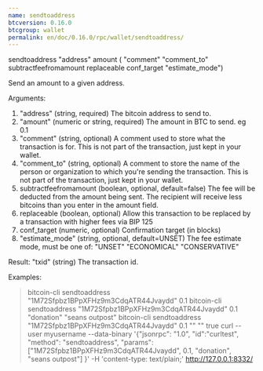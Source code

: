 ```yaml
---
name: sendtoaddress
btcversion: 0.16.0
btcgroup: wallet
permalink: en/doc/0.16.0/rpc/wallet/sendtoaddress/
---
```


sendtoaddress "address" amount ( "comment" "comment_to" subtractfeefromamount replaceable conf_target "estimate_mode")

Send an amount to a given address.

Arguments:
1. "address"            (string, required) The bitcoin address to send to.
2. "amount"             (numeric or string, required) The amount in BTC to send. eg 0.1
3. "comment"            (string, optional) A comment used to store what the transaction is for. 
                             This is not part of the transaction, just kept in your wallet.
4. "comment_to"         (string, optional) A comment to store the name of the person or organization 
                             to which you're sending the transaction. This is not part of the 
                             transaction, just kept in your wallet.
5. subtractfeefromamount  (boolean, optional, default=false) The fee will be deducted from the amount being sent.
                             The recipient will receive less bitcoins than you enter in the amount field.
6. replaceable            (boolean, optional) Allow this transaction to be replaced by a transaction with higher fees via BIP 125
7. conf_target            (numeric, optional) Confirmation target (in blocks)
8. "estimate_mode"      (string, optional, default=UNSET) The fee estimate mode, must be one of:
       "UNSET"
       "ECONOMICAL"
       "CONSERVATIVE"

Result:
"txid"                  (string) The transaction id.

Examples:
> bitcoin-cli sendtoaddress "1M72Sfpbz1BPpXFHz9m3CdqATR44Jvaydd" 0.1
> bitcoin-cli sendtoaddress "1M72Sfpbz1BPpXFHz9m3CdqATR44Jvaydd" 0.1 "donation" "seans outpost"
> bitcoin-cli sendtoaddress "1M72Sfpbz1BPpXFHz9m3CdqATR44Jvaydd" 0.1 "" "" true
> curl --user myusername --data-binary '{"jsonrpc": "1.0", "id":"curltest", "method": "sendtoaddress", "params": ["1M72Sfpbz1BPpXFHz9m3CdqATR44Jvaydd", 0.1, "donation", "seans outpost"] }' -H 'content-type: text/plain;' http://127.0.0.1:8332/


